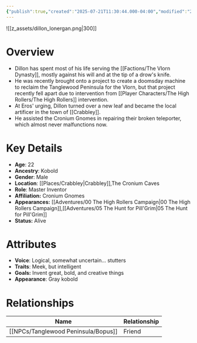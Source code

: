 ```yaml
---
{"publish":true,"created":"2025-07-21T11:30:44.000-04:00","modified":"2025-10-17T10:21:39.340-04:00","published":"2025-10-17T10:21:39.340-04:00","cssclasses":"","Age":"22","Ancestry":"Kobold","Gender":"Male","Location":["[[Places/Crabbley]]","The Cronium Caves"],"Role":["Master Inventor"],"Affiliation":["Cronium Gnomes"],"Appearances":["[[00 The High Rollers Campaign]]","[[05 The Hunt for Pill'Grim]]"],"Status":"Alive"}
---
```


![[z_assets/dillon_lonergan.png|300]]

# Overview
- Dillon has spent most of his life serving the [[Factions/The Vlorn Dynasty]], mostly against his will and at the tip of a drow's knife. 
- He was recently brought onto a project to create a doomsday machine to reclaim the Tanglewood Peninsula for the Vlorn, but that project recently fell apart due to intervention from [[Player Characters/The High Rollers/The High Rollers]] intervention. 
- At Eros' urging, Dillon turned over a new leaf and became the local artificer in the town of [[Crabbley]].
- He assisted the Cronium Gnomes in repairing their broken teleporter, which almost never malfunctions now.

# Key Details
- **Age**: 22
- **Ancestry**: Kobold
- **Gender**: Male
- **Location**: [[Places/Crabbley\|Crabbley]],The Cronium Caves
- **Role**: Master Inventor
- **Affiliation:** Cronium Gnomes
- **Appearances:** [[Adventures/00 The High Rollers Campaign\|00 The High Rollers Campaign]],[[Adventures/05 The Hunt for Pill'Grim\|05 The Hunt for Pill'Grim]]
- **Status:** Alive

# Attributes
- **Voice**: Logical, somewhat uncertain... stutters
- **Traits**: Meek, but intelligent
- **Goals:** Invent great, bold, and creative things
- **Appearance**: Gray kobold

# Relationships

| Name      | Relationship |
| --------- | ------------ |
| [[NPCs/Tanglewood Peninsula/Bopus]] | Friend       |
